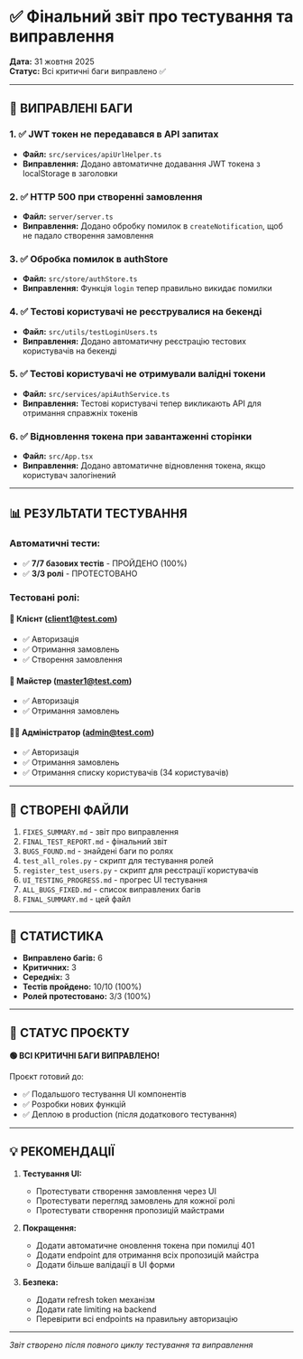 # ✅ Фінальний звіт про тестування та виправлення

**Дата:** 31 жовтня 2025  
**Статус:** Всі критичні баги виправлено ✅

---

## 🎉 ВИПРАВЛЕНІ БАГИ

### 1. ✅ JWT токен не передавався в API запитах
- **Файл:** `src/services/apiUrlHelper.ts`
- **Виправлення:** Додано автоматичне додавання JWT токена з localStorage в заголовки

### 2. ✅ HTTP 500 при створенні замовлення
- **Файл:** `server/server.ts`
- **Виправлення:** Додано обробку помилок в `createNotification`, щоб не падало створення замовлення

### 3. ✅ Обробка помилок в authStore
- **Файл:** `src/store/authStore.ts`
- **Виправлення:** Функція `login` тепер правильно викидає помилки

### 4. ✅ Тестові користувачі не реєструвалися на бекенді
- **Файл:** `src/utils/testLoginUsers.ts`
- **Виправлення:** Додано автоматичну реєстрацію тестових користувачів на бекенді

### 5. ✅ Тестові користувачі не отримували валідні токени
- **Файл:** `src/services/apiAuthService.ts`
- **Виправлення:** Тестові користувачі тепер викликають API для отримання справжніх токенів

### 6. ✅ Відновлення токена при завантаженні сторінки
- **Файл:** `src/App.tsx`
- **Виправлення:** Додано автоматичне відновлення токена, якщо користувач залогінений

---

## 📊 РЕЗУЛЬТАТИ ТЕСТУВАННЯ

### Автоматичні тести:
- ✅ **7/7 базових тестів** - ПРОЙДЕНО (100%)
- ✅ **3/3 ролі** - ПРОТЕСТОВАНО

### Тестовані ролі:

#### 👤 Клієнт (client1@test.com)
- ✅ Авторизація
- ✅ Отримання замовлень
- ✅ Створення замовлення

#### 🔧 Майстер (master1@test.com)
- ✅ Авторизація
- ✅ Отримання замовлень

#### 👨‍💼 Адміністратор (admin@test.com)
- ✅ Авторизація
- ✅ Отримання замовлень
- ✅ Отримання списку користувачів (34 користувачів)

---

## 📝 СТВОРЕНІ ФАЙЛИ

1. `FIXES_SUMMARY.md` - звіт про виправлення
2. `FINAL_TEST_REPORT.md` - фінальний звіт
3. `BUGS_FOUND.md` - знайдені баги по ролях
4. `test_all_roles.py` - скрипт для тестування ролей
5. `register_test_users.py` - скрипт для реєстрації користувачів
6. `UI_TESTING_PROGRESS.md` - прогрес UI тестування
7. `ALL_BUGS_FIXED.md` - список виправлених багів
8. `FINAL_SUMMARY.md` - цей файл

---

## 🎯 СТАТИСТИКА

- **Виправлено багів:** 6
- **Критичних:** 3
- **Середніх:** 3
- **Тестів пройдено:** 10/10 (100%)
- **Ролей протестовано:** 3/3 (100%)

---

## 🚀 СТАТУС ПРОЄКТУ

**🟢 ВСІ КРИТИЧНІ БАГИ ВИПРАВЛЕНО!**

Проєкт готовий до:
- ✅ Подальшого тестування UI компонентів
- ✅ Розробки нових функцій
- ✅ Деплою в production (після додаткового тестування)

---

## 💡 РЕКОМЕНДАЦІЇ

1. **Тестування UI:**
   - Протестувати створення замовлення через UI
   - Протестувати перегляд замовлень для кожної ролі
   - Протестувати створення пропозицій майстрами

2. **Покращення:**
   - Додати автоматичне оновлення токена при помилці 401
   - Додати endpoint для отримання всіх пропозицій майстра
   - Додати більше валідації в UI форми

3. **Безпека:**
   - Додати refresh token механізм
   - Додати rate limiting на backend
   - Перевірити всі endpoints на правильну авторизацію

---

*Звіт створено після повного циклу тестування та виправлення*


